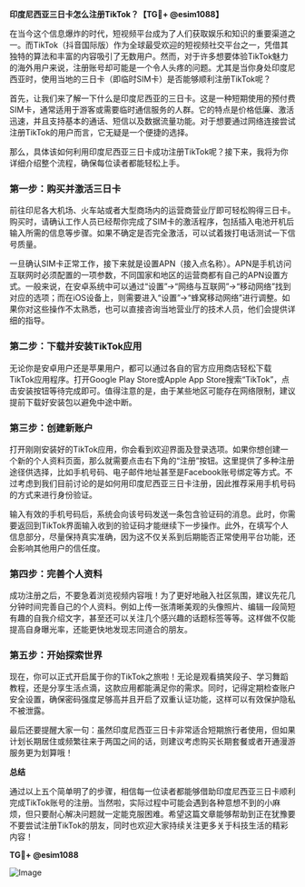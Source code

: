 **印度尼西亚三日卡怎么注册TikTok？【TG💪+ @esim1088】**

在当今这个信息爆炸的时代，短视频平台成为了人们获取娱乐和知识的重要渠道之一。而TikTok（抖音国际版）作为全球最受欢迎的短视频社交平台之一，凭借其独特的算法和丰富的内容吸引了无数用户。然而，对于许多想要体验TikTok魅力的海外用户来说，注册账号却可能是一个令人头疼的问题。尤其是当你身处印度尼西亚时，使用当地的三日卡（即临时SIM卡）是否能够顺利注册TikTok呢？

首先，让我们来了解一下什么是印度尼西亚的三日卡。这是一种短期使用的预付费SIM卡，通常适用于游客或需要临时通信服务的人群。它的特点是价格低廉、激活迅速，并且支持基本的通话、短信以及数据流量功能。对于想要通过网络连接尝试注册TikTok的用户而言，它无疑是一个便捷的选择。

那么，具体该如何利用印度尼西亚三日卡成功注册TikTok呢？接下来，我将为你详细介绍整个流程，确保每位读者都能轻松上手。

### 第一步：购买并激活三日卡

前往印尼各大机场、火车站或者大型商场内的运营商营业厅即可轻松购得三日卡。购买时，请确认工作人员已经帮你完成了SIM卡的激活程序，包括插入电池开机后输入所需的信息等步骤。如果不确定是否完全激活，可以试着拨打电话测试一下信号质量。

一旦确认SIM卡正常工作，接下来就是设置APN（接入点名称）。APN是手机访问互联网时必须配置的一项参数，不同国家和地区的运营商都有自己的APN设置方式。一般来说，在安卓系统中可以通过“设置”->“网络与互联网”->“移动网络”找到对应的选项；而在iOS设备上，则需要进入“设置”->“蜂窝移动网络”进行调整。如果你对这些操作不太熟悉，也可以直接咨询当地营业厅的技术人员，他们会提供详细的指导。

### 第二步：下载并安装TikTok应用

无论你是安卓用户还是苹果用户，都可以通过各自的官方应用商店轻松下载TikTok应用程序。打开Google Play Store或Apple App Store搜索“TikTok”，点击安装按钮等待完成即可。值得注意的是，由于某些地区可能存在网络限制，建议提前下载好安装包以避免中途中断。

### 第三步：创建新账户

打开刚刚安装好的TikTok应用，你会看到欢迎界面及登录选项。如果你想创建一个新的个人资料页面，那么就需要点击右下角的“注册”按钮。这里提供了多种注册途径供选择，比如手机号码、电子邮件地址甚至是Facebook账号绑定等方式。不过考虑到我们目前讨论的是如何用印度尼西亚三日卡注册，因此推荐采用手机号码的方式来进行身份验证。

输入有效的手机号码后，系统会向该号码发送一条包含验证码的消息。此时，你需要返回到TikTok界面输入收到的验证码才能继续下一步操作。此外，在填写个人信息部分，尽量保持真实准确，因为这不仅关系到后期能否正常使用平台功能，还会影响其他用户的信任度。

### 第四步：完善个人资料

成功注册之后，不要急着浏览视频内容哦！为了更好地融入社区氛围，建议先花几分钟时间完善自己的个人资料。例如上传一张清晰美观的头像照片、编辑一段简短有趣的自我介绍文字，甚至还可以关注几个感兴趣的话题标签等等。这样做不仅能提高自身曝光率，还能更快地发现志同道合的朋友。

### 第五步：开始探索世界

现在，你可以正式开启属于你的TikTok之旅啦！无论是观看搞笑段子、学习舞蹈教程，还是分享生活点滴，这款应用都能满足你的需求。同时，记得定期检查账户安全设置，确保密码强度足够高并且开启了双重认证功能，这样可以有效保护隐私不被泄露。

最后还要提醒大家一句：虽然印度尼西亚三日卡非常适合短期旅行者使用，但如果计划长期居住或频繁往来于两国之间的话，则建议考虑购买长期套餐或者开通漫游服务更为划算哦！

**总结**

通过以上五个简单明了的步骤，相信每一位读者都能够借助印度尼西亚三日卡顺利完成TikTok账号的注册。当然啦，实际过程中可能会遇到各种意想不到的小麻烦，但只要耐心解决问题就一定能克服困难。希望这篇文章能够帮助到正在犹豫要不要尝试注册TikTok的朋友，同时也欢迎大家持续关注更多关于科技生活的精彩内容！

**TG💪+ @esim1088**

![Image](https://i.postimg.cc/4NQfJmqS/Snipaste-2025-05-13-00-14-12.png)